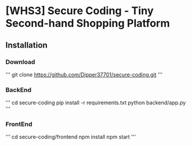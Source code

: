 # [WHS3] Secure Coding - Tiny Second-hand Shopping Platform
## Installation
### Download
'''
git clone https://github.com/Dipper37701/secure-coding.git
'''
### BackEnd
'''
cd secure-coding
pip install -r requirements.txt
python backend/app.py
'''
### FrontEnd
'''
cd secure-coding/frontend
npm install
npm start
'''
